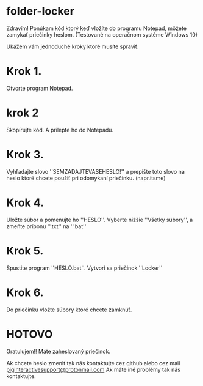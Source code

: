 # folder-locker
Zdravím! Ponúkam kód ktorý keď vložíte do programu Notepad, môžete zamykať priečinky heslom. (Testované na operačnom systéme Windows 10)

Ukážem vám jednoduché kroky ktoré musíte spraviť.

# Krok 1.

Otvorte program Notepad.

# krok 2

Skopírujte kód. A prilepte ho do Notepadu.

# Krok 3.

Vyhľadajte slovo ''SEMZADAJTEVASEHESLO!'' a prepíšte toto slovo na heslo ktoré chcete použiť pri odomykaní priečinku. (napr.itsme)

# Krok 4.

Uložte súbor a pomenujte ho ''HESLO''. Vyberte nižšie ''Všetky súbory'', a zmeňte príponu ''.txt'' na ''.bat''

# Krok 5.

Spustite program ''HESLO.bat''.
Vytvorí sa priečinok ''Locker''

# Krok 6.

Do priečinku vložte súbory ktoré chcete zamknúť.

# HOTOVO

Gratulujem!!
Máte zaheslovaný priečinok.

Ak chcete heslo zmeniť tak nás kontaktujte cez github alebo cez mail piginteractivesupport@protonmail.com
Ak máte iné problémy tak nás kontaktujte.
